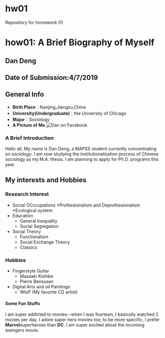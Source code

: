 # hw01
Repository for homework 01

# how01: A Brief Biography of Myself

## Dan Deng

## Date of Submission:4/7/2019

## General Info
   * **Birth Place**：Nanjing,Jiangsu,China
   * **University(Undergraduate)**：the University of Chicago
   *  **Major**：Sociology
   *  **A Picture of Me**
![Dan on Facebook](file:///D:/10429445_1385364995089491_8720378821134883041_n.jpg)

### A Brief Introduction
Hello all, My name is Dan Deng, a MAPSS student currently concentrating on _sociology_. I am now studying the institutionalization process of Chinese sociology as my M.A. thesis. I am planning to apply for Ph.D. programs this year.

## My interests and Hobbies
### Research Interest
* Social OCccupations
    *Professionalism and Deprofessionalism
    *Ecological system
* Education
    * General Inequality
    * Social Segregation
* Social Theory
    * Functionalism
    * Social Exchange Theory
    * Classics
### Hobbies
* Fingerstyle Guitar
    * Masaaki Kishibe
    * Pierre Bensusan
* Digital Arts and oil Paintings
    * WloP (My favorite CG artist)
#### Some Fun Stuffs
I am super addicted to movies--when I was fourteen, I basically watched 2 movies per day. I adore super hero movies too; to be more specific, I prefer **Marvel**superheroes than **DC**. I am super excited about the incoming avengers movie.

